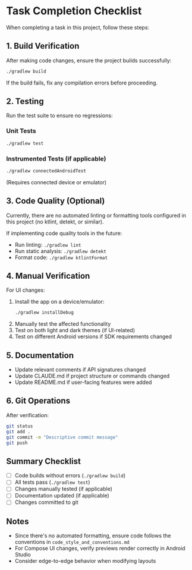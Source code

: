 # Task Completion Checklist

When completing a task in this project, follow these steps:

## 1. Build Verification
After making code changes, ensure the project builds successfully:
```bash
./gradlew build
```

If the build fails, fix any compilation errors before proceeding.

## 2. Testing
Run the test suite to ensure no regressions:

### Unit Tests
```bash
./gradlew test
```

### Instrumented Tests (if applicable)
```bash
./gradlew connectedAndroidTest
```
(Requires connected device or emulator)

## 3. Code Quality (Optional)
Currently, there are no automated linting or formatting tools configured in this project (no ktlint, detekt, or similar).

If implementing code quality tools in the future:
- Run linting: `./gradlew lint`
- Run static analysis: `./gradlew detekt`
- Format code: `./gradlew ktlintFormat`

## 4. Manual Verification
For UI changes:
1. Install the app on a device/emulator:
   ```bash
   ./gradlew installDebug
   ```
2. Manually test the affected functionality
3. Test on both light and dark themes (if UI-related)
4. Test on different Android versions if SDK requirements changed

## 5. Documentation
- Update relevant comments if API signatures changed
- Update CLAUDE.md if project structure or commands changed
- Update README.md if user-facing features were added

## 6. Git Operations
After verification:
```bash
git status
git add .
git commit -m "Descriptive commit message"
git push
```

## Summary Checklist
- [ ] Code builds without errors (`./gradlew build`)
- [ ] All tests pass (`./gradlew test`)
- [ ] Changes manually tested (if applicable)
- [ ] Documentation updated (if applicable)
- [ ] Changes committed to git

## Notes
- Since there's no automated formatting, ensure code follows the conventions in `code_style_and_conventions.md`
- For Compose UI changes, verify previews render correctly in Android Studio
- Consider edge-to-edge behavior when modifying layouts
